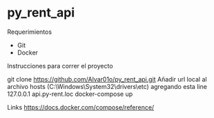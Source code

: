 # py_rent_api

Requerimientos
- Git
- Docker

Instrucciones para correr el proyecto

git clone https://github.com/Alvar01o/py_rent_api.git
Añadir url local al archivo hosts  (C:\Windows\System32\drivers\etc) agregando esta line 
127.0.0.1 api.py-rent.loc
docker-compose up

Links 
https://docs.docker.com/compose/reference/
